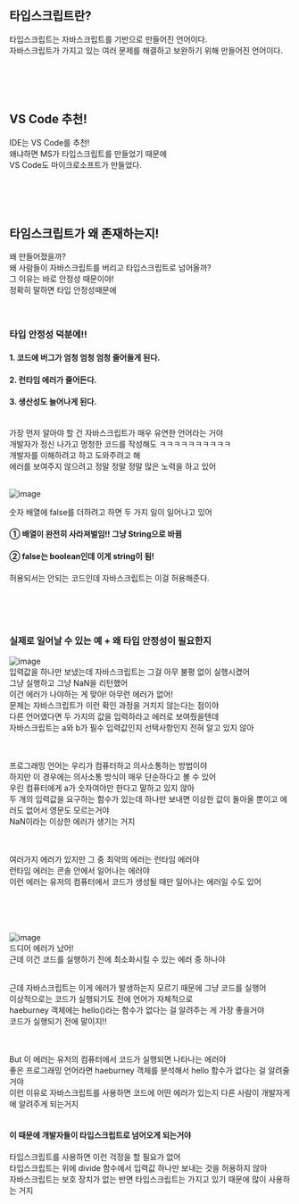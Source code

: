 ## 타입스크립트란?
타입스크립트는 자바스크립트를 기반으로 만들어진 언어이다.<br>
자바스크립트가 가지고 있는 여러 문제를 해결하고 보완하기 위해 만들어진 언어이다.<br><br><br><br><br>

## VS Code 추천! 
IDE는 VS Code를 추천!<br>
왜냐하면 MS가 타입스크립트를 만들었기 때문에<br>
VS Code도 마이크로소프트가 만들었다.<br><br><br><br><br>

## 타임스크립트가 왜 존재하는지! 
왜 만들어졌을까?<br>
왜 사람들이 자바스크립트를 버리고 타입스크립트로 넘어올까?<br>
그 이유는 바로 안정성 때문이야! <br>
정확히 말하면 타입 안정성때문에<br><br><br>

### 타입 안정성 덕분에!!
#### 1. 코드에 버그가 엄청 엄청 엄청 줄어들게 된다.<br>
#### 2. 런타임 에러가 줄어든다.<br>
#### 3. 생산성도 늘어나게 된다.<br><br>

가장 먼저 알아야 할 건 자바스크립트가 매우 유연한 언어라는 거야<br>
개발자가 정신 나가고 멍청한 코드를 작성해도 ㅋㅋㅋㅋㅋㅋㅋㅋㅋㅋ<br>
개발자를 이해하려고 하고 도와주려고 해 <br>
에러를 보여주지 않으려고 정말 정말 정말 많은 노력을 하고 있어<br><br>

![image](https://user-images.githubusercontent.com/76997276/175005043-7730fdcc-6bc5-4cc8-8453-48231cd8be46.png) <br>

숫자 배열에 false를 더하려고 하면 두 가지 일이 일어나고 있어<br>
#### ① 배열이 완전히 사라져벌임!! 그냥 String으로 바뀜<br> 
#### ② false는 boolean인데 이게 string이 됨!<br>

허용되서는 안되는 코드인데 자바스크립트는 이걸 허용해준다.<br><br><br><br><br>

### 실제로 일어날 수 있는 예 + 왜 타입 안정성이 필요한지
![image](https://user-images.githubusercontent.com/76997276/175007146-ae838e45-73ee-4423-9e4d-0692107feec5.png)
<br>
입력값을 하나만 보냈는데 자바스크립트는 그걸 아무 불평 없이 실행시켰어<br>
그냥 실행하고 그냥 NaN을 리턴했어<br>
이건 에러가 나야하는 게 맞아! 아무런 에러가 없어!<br>
문제는 자바스크립트가 이런 확인 과정을 거치지 않는다는 점이야<br>
다른 언어였다면 두 가지의 값을 입력하라고 에러로 보여줬을텐데<br>
자바스크립트는 a와 b가 필수 입력값인지 선택사항인지 전혀 알고 있지 않아<br><br><br>

프로그래밍 언어는 우리가 컴퓨터하고 의사소통하는 방법이야 <br>
하지만 이 경우에는 의사소통 방식이 매우 단순하다고 볼 수 있어<br>
우린 컴퓨터에게 a가 숫자여야만 한다고 말하고 있지 않아<br>
두 개의 입력값을 요구하는 함수가 있는데 하나만 보내면 이상한 값이 돌아올 뿐이고 에러도 없어서 영문도 모르는거야<br>
NaN이라는 이상한 에러가 생기는 거지<br><br><br>

여러가지 에러가 있지만 그 중 최악의 에러는 런타임 에러야<br>
런타임 에러는 콘솔 안에서 일어나는 에러야<br>
이런 에러는 유저의 컴퓨터에서 코드가 생성될 때만 일어나는 에러일 수도 있어<br><br><br><br><br>

![image](https://user-images.githubusercontent.com/76997276/175054080-db04b336-9b3b-4129-8557-5b54640381a2.png)<br>
드디어 에러가 났어!<br>
근데 이건 코드를 실행하기 전에 최소화시킬 수 있는 에러 중 하나야<br><br>

근데 자바스크립트는 이게 에러가 발생하는지 모르기 때문에 그냥 코드를 실행어<br>
이상적으로는 코드가 실행되기도 전에 언어가 자체적으로 <br>
haeburney 객체에는 hello()라는 함수가 없다는 걸 알려주는 게 가장 좋을거야<br>
코드가 실행되기 전에 말이지!!<br><br><br>

But 이 에러는 유저의 컴퓨터에서 코드가 실행되면 나타나는 에러야<br>
좋은 프로그래밍 언어라면 haeburney 객체를 분석해서 hello 함수가 없다는 걸 알려줄거야<br>
이런 이유로 자바스크립트를 사용하면 코드에 어떤 에러가 있는지 다른 사람이 개발자게에 알려주게 되는거지<br><br>

#### 이 때문에 개발자들이 타입스크립트로 넘어오게 되는거야<br>
타입스크립트를 사용하면 이런 걱정을 할 필요가 없어<br>
타입스크립트는 위에 divide 함수에서 입력값 하나만 보내는 것을 허용하지 않아<br>
자바스크립트는 보호 장치가 없는 반면 타입스크립트는 가지고 있기 때문에 많이 사용하는 거지<br>














